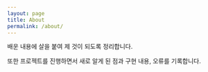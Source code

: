 ```yaml
---
layout: page
title: About
permalink: /about/
---
```


배운 내용에 살을 붙여 제 것이 되도록 정리합니다.

또한 프로젝트를 진행하면서 새로 알게 된 점과 구현 내용, 오류를 기록합니다.

<!-- This is the base Jekyll theme. You can find out more info about customizing your Jekyll theme, as well as basic Jekyll usage documentation at [jekyllrb.com](https://jekyllrb.com/)

You can find the source code for Minima at GitHub:
[jekyll][jekyll-organization] /
[minima](https://github.com/jekyll/minima)

You can find the source code for Jekyll at GitHub:
[jekyll][jekyll-organization] /
[jekyll](https://github.com/jekyll/jekyll)


[jekyll-organization]: https://github.com/jekyll -->
